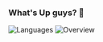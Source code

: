 ### What's Up guys? 👋


![Languages](https://github.com/AlexandreSnow/github-stats/blob/master/generated/languages.svg)
![Overview](https://github.com/AlexandreSnow/github-stats/blob/master/generated/overview.svg)
